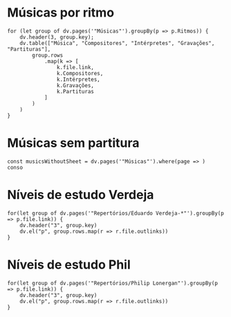 # Músicas por ritmo

```dataviewjs
for (let group of dv.pages('"Músicas"').groupBy(p => p.Ritmos)) {
    dv.header(3, group.key);
    dv.table(["Música", "Compositores", "Intérpretes", "Gravações", "Partituras"],
        group.rows
            .map(k => [
				k.file.link,
				k.Compositores,
				k.Intérpretes,
				k.Gravações,
				k.Partituras
			]
		)
	)
}
```

# Músicas sem partitura
```dataviewjs
const musicsWithoutSheet = dv.pages('"Músicas"').where(page => )
conso
```

# Níveis de estudo Verdeja
```dataviewjs
for(let group of dv.pages('"Repertórios/Eduardo Verdeja-*"').groupBy(p => p.file.link)) {
	dv.header("3", group.key)
	dv.el("p", group.rows.map(r => r.file.outlinks))
}
```

# Níveis de estudo Phil

```dataviewjs
for(let group of dv.pages('"Repertórios/Philip Lonergan"').groupBy(p => p.file.link)) {
	dv.header("3", group.key)
	dv.el("p", group.rows.map(r => r.file.outlinks))
}
```